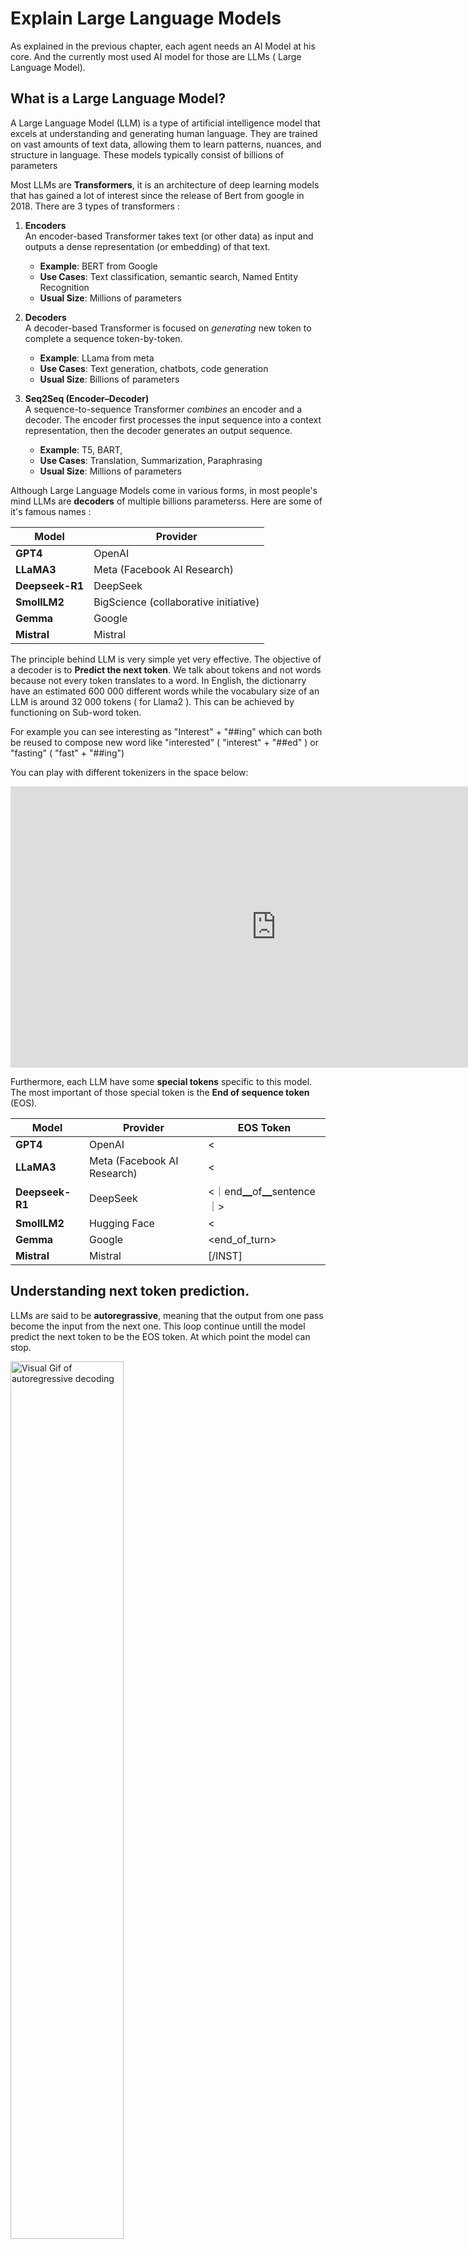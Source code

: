 # Explain Large Language Models

<!-- Explanation of LLMs, including the family tree of models: encoders, seq2seq, decoders. Decoders are autoregressive and continue until EOS.  -->

<!-- TODO: @burtenshaw -->
As explained in the previous chapter, each agent needs an AI Model at his core. And the currently most used AI model for those are LLMs ( Large Language Model).

## What is a Large Language Model?
A Large Language Model (LLM) is a type of artificial intelligence model that excels at understanding and generating human language. They are trained on vast amounts of text data, allowing them to learn patterns, nuances, and structure in language. These models typically consist of billions of parameters

Most LLMs are **Transformers**, it is an architecture of deep learning models that has gained a lot of interest since the release of Bert from google in 2018. There are 3 types of transformers :

1. **Encoders**  
   An encoder-based Transformer takes text (or other data) as input and outputs a dense representation (or embedding) of that text.

   - **Example**: BERT from Google
   - **Use Cases**: Text classification, semantic search, Named Entity Recognition
   - **Usual Size**: Millions of parameters

2. **Decoders**  
   A decoder-based Transformer is focused on _generating_ new token to complete a sequence token-by-token.

   - **Example**: LLama from meta 
   - **Use Cases**: Text generation, chatbots, code generation
   - **Usual Size**: Billions of parameters

3. **Seq2Seq (Encoder–Decoder)**  
   A sequence-to-sequence Transformer _combines_ an encoder and a decoder. The encoder first processes the input sequence into a context representation, then the decoder generates an output sequence.

   - **Example**: T5, BART, 
   - **Use Cases**:  Translation, Summarization, Paraphrasing
   - **Usual Size**: Millions of parameters

Although Large Language Models come in various forms, in most people's mind LLMs are **decoders** of multiple billions parameterss. Here are some of it's famous names :

| **Model**                          | **Provider**                              |
|-----------------------------------|-------------------------------------------|
| **GPT4**                           | OpenAI                                    |
| **LLaMA3**                         | Meta (Facebook AI Research)               |
| **Deepseek-R1**                    | DeepSeek                                  |
| **SmollLM2**                          | BigScience (collaborative initiative)     |
| **Gemma**                          | Google                                    |
| **Mistral**                        | Mistral                                |

The principle behind LLM is very simple yet very effective. The objective of a decoder is to **Predict the next token**. We talk about tokens and not words because not every token translates to a word. In English, the dictionarry have an estimated 600 000 different words while the vocabulary size of an LLM is around 32 000 tokens ( for Llama2 ). This can be achieved by functioning on Sub-word token.

For example you can see interesting as "Interest" + "##ing" which can both be reused to compose new word like "interested" ( "interest" + "##ed" ) or "fasting" ( "fast" + "##ing")

You can play with different tokenizers in the space below:

<iframe
	src="https://xenova-the-tokenizer-playground.static.hf.space"
	frameborder="0"
	width="850"
	height="450"
></iframe>

Furthermore, each LLM have some **special tokens** specific to this model. The most important of those special token is the **End of sequence token** (EOS).

| **Model**                          | **Provider**                              |**EOS Token**
|-----------------------------------|--------------------------------------------|---------------------------------------
| **GPT4**                           | OpenAI                                    | <|endoftext|>
| **LLaMA3**                         | Meta (Facebook AI Research)               | <|end_header_id|>
| **Deepseek-R1**                    | DeepSeek                                  | <｜end▁of▁sentence｜>
| **SmollLM2**                       | Hugging Face                              | <|im_end|>
| **Gemma**                          | Google                                    | <end_of_turn>
| **Mistral**                        | Mistral                                   | [/INST]

## Understanding next token prediction.

LLMs are said to be **autoregrassive**, meaning that the output from one pass become the input from the next one. This loop continue untill the model predict the next token to be the EOS token. At which point the model can stop.

<img src="https://huggingface.co/datasets/agents-course/course-images/resolve/main/en/unit1/AutoregressionFinal.gif" alt="Visual Gif of autoregressive decoding" width="60%">

Alright, an LLM will decode untill reaching an EOS. But what happens during a single loop ?

The process is probably a bit too technical for the purpose of learning agents. If you want to know more about decoding, you can take a look at the NLP course.

In short : Once we have tokenized our text, we compute a dense representation of the words that both accounts for their meaning and their position in the input sequence. This Dense representation goes into the model and outputs some logits and those logits can be remapped to a token id ( a unique number for each token ) through the softmax function.

<img src="https://huggingface.co/datasets/agents-course/course-images/resolve/main/en/unit1/DecodingFinal.gif" alt="Visual Gif of decoding" width="60%">

Once out of the model, we have multiple options of potential tokens that could complete the sentence. The most naive decoding strategy would be to always take the word with the maximum probability.

You can interract with the decoding process yourself with SmollLM2 in this space (remember, it decodes untill reaching an **EOS** token which is  **<|im_end|>** for this model):

<iframe
	src="https://jofthomas-decoding-visualizer.hf.space"
	frameborder="0"
	width="850"
	height="450"
></iframe>

But there is also other more advanced decoding strategies like beam search. Where instead of searching immediate reward, we will to find the maximum cummulative probability by exploring options when taking the sub-optimal options on the shorter term

<iframe
	src="https://m-ric-beam-search-visualizer.hf.space"
	frameborder="0"
	width="850"
	height="450"
></iframe>s

## Attention is all you need
One small detail that we should still mention is **Attention**. When predicting the next word. Not all the words in the sentence have the same importance. For instance, when decoding " The Capital of France is ", the Attention will be higher on the words "France" and "Capital" as they are the ones holding the meaning of the sentence.

<img src="https://huggingface.co/datasets/agents-course/course-images/resolve/main/en/unit1/AttentionSceneFinal.gif" alt="Visual Gif of Attention" width="60%">

This simple process of finding the most probable word to complete a sequence proved itself to be very usefull, in fact, the basic principle of LLM did not change much since gpt2, but the sizes of the neural network and the way to change the attention has drastically changed.

If you have interacted with LLMs, you most likely heard about the word "context length". This represents the amount of tokens that the LLM can process as a total and that's what have been the most impacted by the recent improvment in Attention.

IE : Context length is the maximum number of Input token + Output Token that the model can handle.

## Prompting the LLM is important.
Considering that the only job of an LLM is to predict the next token by looking at every input token , and to chose which are "important" to decode what the next word should be, the wording of your input token is very important.

This called a prompt in LLM and will allow to guide the generation of the LLM toward the desired output.

## How do LLMs learn?

LLMs are trained on large datasets of text, where they learn to predict the next word in a sequence through a self-supervised or masked language modeling objective. From this unsupervised learning, the model learns the structure of the language and underlying patterns in text allowing to generalize on unseen data.

Following this, LLMs can be fine-tuned on a supervised learning objective to perform specific tasks. For example, some are trained for conversational structures or tool usage, while others focus on classification or code generation.

## How can I use LLMs?

You can run LLMs locally on your own laptop (if you have sufficient hardware) or call them through an API. Some models require a lot of memory to run efficiently, so you'll need to factor in these hardware requirements when choosing a model.

During this course, we will initially use models through APIs on the Hugging Face hub. Later, we will explore how to run models locally on your own hardware.

## How are LLMs used in AI Agents?

LLMs are a key component of AI Agents, providing the foundation for understanding and generating human language. They can interpret user instructions, maintain context in conversations, and decide which tools to use. We will explore these steps in more detail in [dedicated sections](./6_agent_steps_and_structure.md).


## Challenges and Limitations

While LLMs are powerful, they can sometimes generate biased or factually incorrect content. They may also require substantial computational resources to train and deploy. Researchers are actively exploring methods to reduce these issues and make LLMs more reliable.